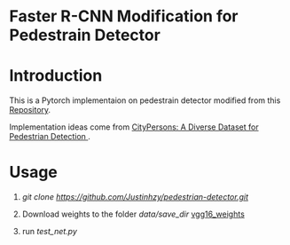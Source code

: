 # Faster R-CNN Modification for Pedestrain Detector

# Introduction

This is a Pytorch implementaion on pedestrain detector modified from this [Repository](https://github.com/jwyang/faster-rcnn.pytorch.git).

Implementation ideas come from [CityPersons: A Diverse Dataset for Pedestrian Detection
](https://arxiv.org/abs/1702.05693).


# Usage

1. *git clone https://github.com/Justinhzy/pedestrian-detector.git*

2. Download weights to the folder *data/save_dir* 
[vgg16_weights](https://www.dropbox.com/s/abi13snqotokj0p/faster_rcnn_1_8_3759.pth?dl=0)

3. run *test_net.py*

